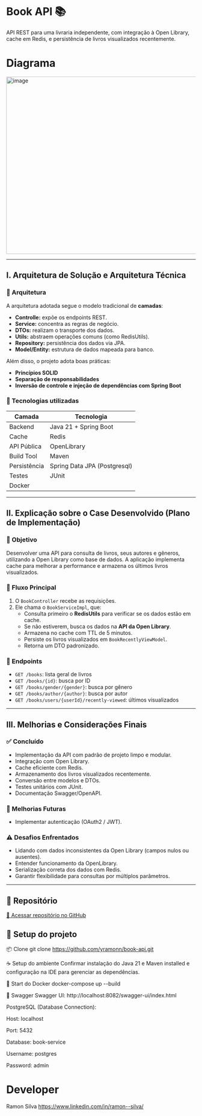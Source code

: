 # Book API 📚

API REST para uma livraria independente, com integração à Open Library, cache em Redis, e persistência de livros visualizados recentemente.

# Diagrama
<img width="1172" height="471" alt="image" src="https://github.com/user-attachments/assets/a5db0158-b3d2-485b-bfe8-c27b9ba2220c" />



---

## I. Arquitetura de Solução e Arquitetura Técnica

### 🧱 Arquitetura

A arquitetura adotada segue o modelo tradicional de **camadas**:
- **Controlle:** expõe os endpoints REST.
- **Service:** concentra as regras de negócio.
- **DTOs:** realizam o transporte dos dados.
- **Utils:** abstraem operações comuns (como RedisUtils).
- **Repository:** persistência dos dados via JPA.
- **Model/Entity:** estrutura de dados mapeada para banco.

Além disso, o projeto adota boas práticas:
- **Princípios SOLID**
- **Separação de responsabilidades**
- **Inversão de controle e injeção de dependências com Spring Boot**

### 🧰 Tecnologias utilizadas

| Camada | Tecnologia |
|--------|------------|
| Backend | Java 21 + Spring Boot |
| Cache | Redis |
| API Pública | OpenLibrary |
| Build Tool | Maven |
| Persistência | Spring Data JPA (Postgresql) |
| Testes | JUnit |
| Docker

---

## II. Explicação sobre o Case Desenvolvido (Plano de Implementação)

### 🎯 Objetivo

Desenvolver uma API para consulta de livros, seus autores e gêneros, utilizando a Open Library como base de dados. A aplicação implementa cache para melhorar a performance e armazena os últimos livros visualizados.

### 🔁 Fluxo Principal

1. O `BookController` recebe as requisições.
2. Ele chama o `BookServiceImpl`, que:
   - Consulta primeiro o **RedisUtils** para verificar se os dados estão em cache.
   - Se não estiverem, busca os dados na **API da Open Library**.
   - Armazena no cache com TTL de 5 minutos.
   - Persiste os livros visualizados em `BookRecentlyViewModel`.
   - Retorna um DTO padronizado.

### 📌 Endpoints

- `GET /books`: lista geral de livros
- `GET /books/{id}`: busca por ID
- `GET /books/gender/{gender}`: busca por gênero
- `GET /books/author/{author}`: busca por autor
- `GET /books/users/{userId}/recently-viewed`: últimos visualizados

---

## III. Melhorias e Considerações Finais

### ✅ Concluído
- Implementação da API com padrão de projeto limpo e modular.
- Integração com Open Library.
- Cache eficiente com Redis.
- Armazenamento dos livros visualizados recentemente.
- Conversão entre modelos e DTOs.
- Testes unitários com JUnit.
- Documentação Swagger/OpenAPI.

### 🚧 Melhorias Futuras
- Implementar autenticação (OAuth2 / JWT).

### ⚠️ Desafios Enfrentados
- Lidando com dados inconsistentes da Open Library (campos nulos ou ausentes).
- Entender funcionamento da OpenLibrary.
- Serialização correta dos dados com Redis.
- Garantir flexibilidade para consultas por múltiplos parâmetros.

---

## 📁 Repositório

[🔗 Acessar repositório no GitHub](https://github.com/yramonn/book-api)

## 🚀 Setup do projeto
📦 Clone
git clone https://github.com/yramonn/book-api.git

☕ Setup do ambiente
Confirmar instalação do Java 21 e  Maven installed e configuração na IDE para gerenciar as dependências.

🐳 Start do Docker
docker-compose up --build

🚀 Swagger
Swagger UI:
http://localhost:8082/swagger-ui/index.html

PostgreSQL (Database Connection):

Host: localhost

Port: 5432

Database: book-service

Username: postgres

Password: admin

# Developer
Ramon Silva
https://www.linkedin.com/in/ramon--silva/

